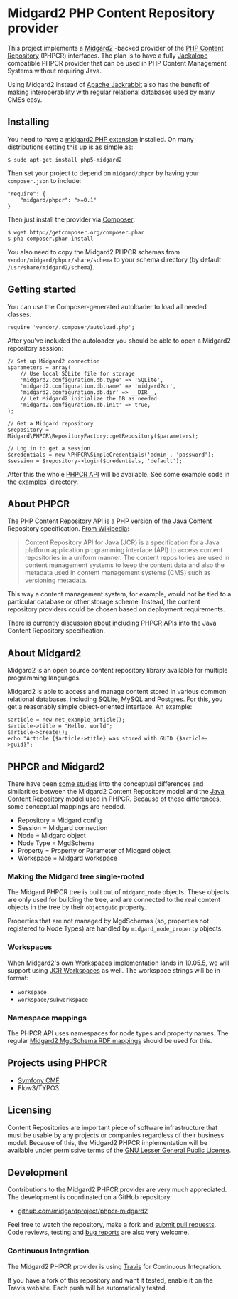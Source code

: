 Midgard2 PHP Content Repository provider
========================================

This project implements a [Midgard2](http://midgard2.org/) -backed provider of the [PHP Content Repository](http://phpcr.github.com/) (PHPCR) interfaces. The plan is to have a fully [Jackalope](http://jackalope.github.com/) compatible PHPCR provider that can be used in PHP Content Management Systems without requiring Java.

Using Midgard2 instead of [Apache Jackrabbit](http://jackrabbit.apache.org/) also has the benefit of making interoperability with regular relational databases used by many CMSs easy.

## Installing

You need to have a [midgard2 PHP extension](https://github.com/midgardproject/midgard-php5) installed. On many distributions setting this up is as simple as:

    $ sudo apt-get install php5-midgard2

Then set your project to depend on `midgard/phpcr` by having your `composer.json` to include:

    "require": {
        "midgard/phpcr": ">=0.1"
    }

Then just install the provider via [Composer](http://packagist.org/):

    $ wget http://getcomposer.org/composer.phar
    $ php composer.phar install

You also need to copy the Midgard2 PHPCR schemas from `vendor/midgard/phpcr/share/schema` to your schema directory (by default `/usr/share/midgard2/schema`).

## Getting started

You can use the Composer-generated autoloader to load all needed classes:

    require 'vendor/.composer/autoload.php';

After you've included the autoloader you should be able to open a Midgard2 repository session:

    // Set up Midgard2 connection
    $parameters = array(
        // Use local SQLite file for storage
        'midgard2.configuration.db.type' => 'SQLite',
        'midgard2.configuration.db.name' => 'midgard2cr',
        'midgard2.configuration.db.dir' => __DIR__,
        // Let Midgard2 initialize the DB as needed
        'midgard2.configuration.db.init' => true,
    );

    // Get a Midgard repository
    $repository = Midgard\PHPCR\RepositoryFactory::getRepository($parameters);

    // Log in to get a session
    $credentials = new \PHPCR\SimpleCredentials('admin', 'password');
    $session = $repository->login($credentials, 'default');

After this the whole [PHPCR API](http://phpcr.github.com/doc/html/index.html) will be available. See some example code in the [examples` directory](https://github.com/bergie/phpcr-midgard2/tree/master/examples).

## About PHPCR

The PHP Content Repository API is a PHP version of the Java Content Repository specification. [From Wikipedia](http://en.wikipedia.org/wiki/Content_repository_API_for_Java):

> Content Repository API for Java (JCR) is a specification for a Java platform application programming interface (API) to access content repositories in a uniform manner. The content repositories are used in content management systems to keep the content data and also the metadata used in content management systems (CMS) such as versioning metadata.

This way a content management system, for example, would not be tied to a particular database or other storage scheme. Instead, the content repository providers could be chosen based on deployment requirements.

There is currently [discussion about including](http://java.net/jira/browse/JSR_333-28) PHPCR APIs into the Java Content Repository specification.

## About Midgard2

Midgard2 is an open source content repository library available for multiple programming languages.

Midgard2 is able to access and manage content stored in various common relational databases, including SQLite, MySQL and Postgres. For this, you get a reasonably simple object-oriented interface. An example:

    $article = new net_example_article();
    $article->title = "Hello, world";
    $article->create();
    echo "Article {$article->title} was stored with GUID {$article->guid}";

## PHPCR and Midgard2

There have been [some studies](http://bergie.iki.fi/blog/what_is_a_content_repository/) into the conceptual differences and similarities between the Midgard2 Content Repository model and the [Java Content Repository](http://en.wikipedia.org/wiki/Content_repository_API_for_Java) model used in PHPCR. Because of these differences, some conceptual mappings are needed.

* Repository = Midgard config
* Session = Midgard connection
* Node = Midgard object
* Node Type = MgdSchema
* Property = Property or Parameter of Midgard object
* Workspace = Midgard workspace

### Making the Midgard tree single-rooted

The Midgard PHPCR tree is built out of `midgard_node` objects. These objects are only used for building the tree, and are connected to the real content objects in the tree by their `objectguid` property.

Properties that are not managed by MgdSchemas (so, properties not registered to Node Types) are handled by `midgard_node_property` objects.

### Workspaces

When Midgard2's own [Workspaces implementation](http://www.midgard-project.org/development/mrfc/0042/) lands in 10.05.5, we will support using [JCR Workspaces](http://www.day.com/maven/jsr170/javadocs/jcr-1.0/javax/jcr/Workspace.html) as well. The workspace strings will be in format:

* `workspace`
* `workspace/subworkspace`

### Namespace mappings

The PHPCR API uses namespaces for node types and property names. The regular [Midgard2 MgdSchema RDF mappings](https://github.com/midgardproject/proposals/blob/master/Semantic%20Data/MgdSchemaRDF.md) should be used for this.

## Projects using PHPCR

* [Symfony CMF](http://pooteeweet.org/blog/0/1912#m1912)
* Flow3/TYPO3

## Licensing

Content Repositories are important piece of software infrastructure that must be usable by any projects or companies regardless of their business model. Because of this, the Midgard2 PHPCR implementation will be available under permissive terms of the [GNU Lesser General Public License](http://www.gnu.org/licenses/lgpl-2.1.html).

## Development

Contributions to the Midgard2 PHPCR provider are very much appreciated. The development is coordinated on a GitHub repository:

* [github.com/midgardproject/phpcr-midgard2](https://github.com/midgardproject/phpcr-midgard2)

Feel free to watch the repository, make a fork and [submit pull requests](http://help.github.com/pull-requests/). Code reviews, testing and [bug reports](https://github.com/midgardproject/phpcr-midgard2/issues) are also very welcome.

### Continuous Integration

The Midgard2 PHPCR provider is using [Travis](http://travis-ci.org) for Continuous Integration.

If you have a fork of this repository and want it tested, enable it on the Travis website. Each push will be automatically tested.
